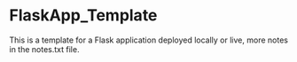 # FlaskApp_Template

This is a template for a Flask application deployed locally or live, more notes in the notes.txt file.


